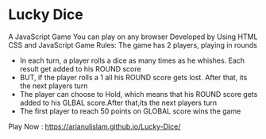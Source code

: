 # Lucky Dice
A JavaScript Game You can play  on any browser Developed by Using HTML CSS and JavaScript
Game Rules:
The game has 2 players, playing in rounds
- In each turn, a player rolls a dice as many times as he whishes. Each result get added to his ROUND score
- BUT, if the player rolls a 1 all his ROUND score gets lost. After that, its the next players turn
- The player can choose to Hold, which means that his ROUND score gets added to his GLBAL score.After that,its the next players turn
- The first player to reach 50 points on GLOBAL score wins the game

Play Now : https://arianulislam.github.io/Lucky-Dice/
